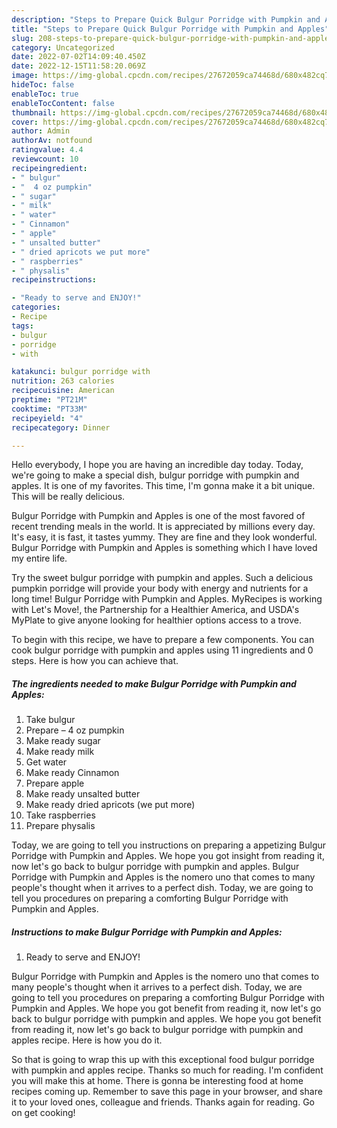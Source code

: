 ```yaml
---
description: "Steps to Prepare Quick Bulgur Porridge with Pumpkin and Apples"
title: "Steps to Prepare Quick Bulgur Porridge with Pumpkin and Apples"
slug: 208-steps-to-prepare-quick-bulgur-porridge-with-pumpkin-and-apples
category: Uncategorized
date: 2022-07-02T14:09:40.450Z
date: 2022-12-15T11:58:20.069Z
image: https://img-global.cpcdn.com/recipes/27672059ca74468d/680x482cq70/bulgur-porridge-with-pumpkin-and-apples-recipe-main-photo.jpg
hideToc: false
enableToc: true
enableTocContent: false
thumbnail: https://img-global.cpcdn.com/recipes/27672059ca74468d/680x482cq70/bulgur-porridge-with-pumpkin-and-apples-recipe-main-photo.jpg
cover: https://img-global.cpcdn.com/recipes/27672059ca74468d/680x482cq70/bulgur-porridge-with-pumpkin-and-apples-recipe-main-photo.jpg
author: Admin
authorAv: notfound
ratingvalue: 4.4
reviewcount: 10
recipeingredient:
- " bulgur"
- "  4 oz pumpkin"
- " sugar"
- " milk"
- " water"
- " Cinnamon"
- " apple"
- " unsalted butter"
- " dried apricots we put more"
- " raspberries"
- " physalis"
recipeinstructions:

- "Ready to serve and ENJOY!"
categories:
- Recipe
tags:
- bulgur
- porridge
- with

katakunci: bulgur porridge with 
nutrition: 263 calories
recipecuisine: American
preptime: "PT21M"
cooktime: "PT33M"
recipeyield: "4"
recipecategory: Dinner

---
```



Hello everybody, I hope you are having an incredible day today. Today, we're going to make a special dish, bulgur porridge with pumpkin and apples. It is one of my favorites. This time, I'm gonna make it a bit unique. This will be really delicious.

Bulgur Porridge with Pumpkin and Apples is one of the most favored of recent trending meals in the world. It is appreciated by millions every day. It's easy, it is fast, it tastes yummy. They are fine and they look wonderful. Bulgur Porridge with Pumpkin and Apples is something which I have loved my entire life.

Try the sweet bulgur porridge with pumpkin and apples. Such a delicious pumpkin porridge will provide your body with energy and nutrients for a long time! Bulgur Porridge with Pumpkin and Apples. MyRecipes is working with Let&#39;s Move!, the Partnership for a Healthier America, and USDA&#39;s MyPlate to give anyone looking for healthier options access to a trove.


To begin with this recipe, we have to prepare a few components. You can cook bulgur porridge with pumpkin and apples using 11 ingredients and 0 steps. Here is how you can achieve that.

<!--inarticleads1-->

##### The ingredients needed to make Bulgur Porridge with Pumpkin and Apples:

1. Take  bulgur
1. Prepare  – 4 oz pumpkin
1. Make ready  sugar
1. Make ready  milk
1. Get  water
1. Make ready  Cinnamon
1. Prepare  apple
1. Make ready  unsalted butter
1. Make ready  dried apricots (we put more)
1. Take  raspberries
1. Prepare  physalis


Today, we are going to tell you instructions on preparing a appetizing Bulgur Porridge with Pumpkin and Apples. We hope you got insight from reading it, now let&#39;s go back to bulgur porridge with pumpkin and apples. Bulgur Porridge with Pumpkin and Apples is the nomero uno that comes to many people&#39;s thought when it arrives to a perfect dish. Today, we are going to tell you procedures on preparing a comforting Bulgur Porridge with Pumpkin and Apples. 

<!--inarticleads2-->

##### Instructions to make Bulgur Porridge with Pumpkin and Apples:


1. Ready to serve and ENJOY!

Bulgur Porridge with Pumpkin and Apples is the nomero uno that comes to many people&#39;s thought when it arrives to a perfect dish. Today, we are going to tell you procedures on preparing a comforting Bulgur Porridge with Pumpkin and Apples. We hope you got benefit from reading it, now let&#39;s go back to bulgur porridge with pumpkin and apples. We hope you got benefit from reading it, now let&#39;s go back to bulgur porridge with pumpkin and apples recipe. Here is how you do it. 

So that is going to wrap this up with this exceptional food bulgur porridge with pumpkin and apples recipe. Thanks so much for reading. I'm confident you will make this at home. There is gonna be interesting food at home recipes coming up. Remember to save this page in your browser, and share it to your loved ones, colleague and friends. Thanks again for reading. Go on get cooking!
